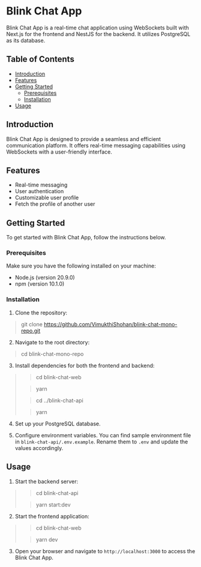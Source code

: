 # Blink Chat App

Blink Chat App is a real-time chat application using WebSockets built with Next.js for the frontend and NestJS for the backend. It utilizes PostgreSQL as its database.

## Table of Contents

- [Introduction](#introduction)
- [Features](#features)
- [Getting Started](#getting-started)
    - [Prerequisites](#prerequisites)
    - [Installation](#installation)
- [Usage](#usage)

## Introduction

Blink Chat App is designed to provide a seamless and efficient communication platform. It offers real-time messaging capabilities using WebSockets with a user-friendly interface.

## Features

- Real-time messaging
- User authentication
- Customizable user profile
- Fetch the profile of another user

## Getting Started

To get started with Blink Chat App, follow the instructions below.

### Prerequisites

Make sure you have the following installed on your machine:

- Node.js (version 20.9.0)
- npm (version 10.1.0)

### Installation

1. Clone the repository:

> git clone https://github.com/VimukthiShohan/blink-chat-mono-repo.git

2. Navigate to the root directory:

> cd blink-chat-mono-repo

3. Install dependencies for both the frontend and backend:

>> cd blink-chat-web
> 
>> yarn
> 
>> cd ../blink-chat-api
> 
>> yarn

4. Set up your PostgreSQL database.

5. Configure environment variables. You can find sample environment file in `blink-chat-api/.env.example`. Rename them to `.env` and update the values accordingly.

## Usage

1. Start the backend server:

>> cd blink-chat-api
>
>> yarn start:dev

2. Start the frontend application:

>> cd blink-chat-web
>
>> yarn dev

3. Open your browser and navigate to `http://localhost:3000` to access the Blink Chat App.
